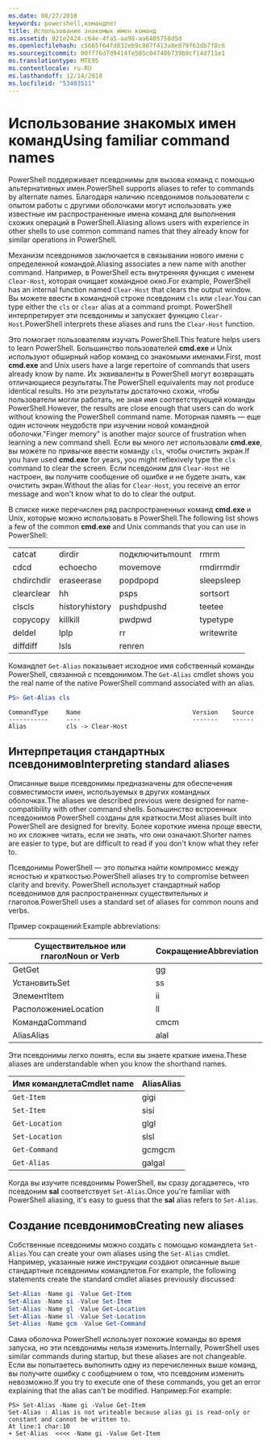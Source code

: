 ```yaml
---
ms.date: 08/27/2018
keywords: powershell,командлет
title: Использование знакомых имен команд
ms.assetid: 021e2424-c64e-4fa5-aa98-aa6405758d5d
ms.openlocfilehash: c5665f64fd832eb9c807f413a8e879f63db7f8c6
ms.sourcegitcommit: 00ff76d7d9414fe585c04740b739b9cf14d711e1
ms.translationtype: MTE95
ms.contentlocale: ru-RU
ms.lasthandoff: 12/14/2018
ms.locfileid: "53403511"
---
```

# <a name="using-familiar-command-names"></a><span data-ttu-id="b826c-103">Использование знакомых имен команд</span><span class="sxs-lookup"><span data-stu-id="b826c-103">Using familiar command names</span></span>

<span data-ttu-id="b826c-104">PowerShell поддерживает псевдонимы для вызова команд с помощью альтернативных имен.</span><span class="sxs-lookup"><span data-stu-id="b826c-104">PowerShell supports aliases to refer to commands by alternate names.</span></span> <span data-ttu-id="b826c-105">Благодаря наличию псевдонимов пользователи с опытом работы с другими оболочками могут использовать уже известные им распространенные имена команд для выполнения схожих операций в PowerShell.</span><span class="sxs-lookup"><span data-stu-id="b826c-105">Aliasing allows users with experience in other shells to use common command names that they already know for similar operations in PowerShell.</span></span>

<span data-ttu-id="b826c-106">Механизм псевдонимов заключается в связывании нового имени с определенной командой.</span><span class="sxs-lookup"><span data-stu-id="b826c-106">Aliasing associates a new name with another command.</span></span> <span data-ttu-id="b826c-107">Например, в PowerShell есть внутренняя функция с именем `Clear-Host`, которая очищает командное окно.</span><span class="sxs-lookup"><span data-stu-id="b826c-107">For example, PowerShell has an internal function named `Clear-Host` that clears the output window.</span></span> <span data-ttu-id="b826c-108">Вы можете ввести в командной строке псевдоним `cls` или `clear`.</span><span class="sxs-lookup"><span data-stu-id="b826c-108">You can type either the `cls` or `clear` alias at a command prompt.</span></span> <span data-ttu-id="b826c-109">PowerShell интерпретирует эти псевдонимы и запускает функцию `Clear-Host`.</span><span class="sxs-lookup"><span data-stu-id="b826c-109">PowerShell interprets these aliases and runs the `Clear-Host` function.</span></span>

<span data-ttu-id="b826c-110">Это помогает пользователям изучать PowerShell.</span><span class="sxs-lookup"><span data-stu-id="b826c-110">This feature helps users to learn PowerShell.</span></span> <span data-ttu-id="b826c-111">Большинство пользователей **cmd.exe** и Unix используют обширный набор команд со знакомыми именами.</span><span class="sxs-lookup"><span data-stu-id="b826c-111">First, most **cmd.exe** and Unix users have a large repertoire of commands that users already know by name.</span></span> <span data-ttu-id="b826c-112">Их эквиваленты в PowerShell могут возвращать отличающиеся результаты.</span><span class="sxs-lookup"><span data-stu-id="b826c-112">The PowerShell equivalents may not produce identical results.</span></span> <span data-ttu-id="b826c-113">Но эти результаты достаточно схожи, чтобы пользователи могли работать, не зная имя соответствующей команды PowerShell.</span><span class="sxs-lookup"><span data-stu-id="b826c-113">However, the results are close enough that users can do work without knowing the PowerShell command name.</span></span> <span data-ttu-id="b826c-114">Моторная память — еще один источник неудобств при изучении новой командной оболочки.</span><span class="sxs-lookup"><span data-stu-id="b826c-114">"Finger memory" is another major source of frustration when learning a new command shell.</span></span> <span data-ttu-id="b826c-115">Если вы много лет использовали **cmd.exe**, вы можете по привычке ввести команду `cls`, чтобы очистить экран.</span><span class="sxs-lookup"><span data-stu-id="b826c-115">If you have used **cmd.exe** for years, you might reflexively type the `cls` command to clear the screen.</span></span> <span data-ttu-id="b826c-116">Если псевдоним для `Clear-Host` не настроен, вы получите сообщение об ошибке и не будете знать, как очистить экран.</span><span class="sxs-lookup"><span data-stu-id="b826c-116">Without the alias for `Clear-Host`, you receive an error message and won't know what to do to clear the output.</span></span>

<span data-ttu-id="b826c-117">В списке ниже перечислен ряд распространенных команд **cmd.exe** и Unix, которые можно использовать в PowerShell.</span><span class="sxs-lookup"><span data-stu-id="b826c-117">The following list shows a few of the common **cmd.exe** and Unix commands that you can use in PowerShell:</span></span>

|||||
|-|-|-|-|
|<span data-ttu-id="b826c-118">cat</span><span class="sxs-lookup"><span data-stu-id="b826c-118">cat</span></span>|<span data-ttu-id="b826c-119">dir</span><span class="sxs-lookup"><span data-stu-id="b826c-119">dir</span></span>|<span data-ttu-id="b826c-120">подключить</span><span class="sxs-lookup"><span data-stu-id="b826c-120">mount</span></span>|<span data-ttu-id="b826c-121">rm</span><span class="sxs-lookup"><span data-stu-id="b826c-121">rm</span></span>|
|<span data-ttu-id="b826c-122">cd</span><span class="sxs-lookup"><span data-stu-id="b826c-122">cd</span></span>|<span data-ttu-id="b826c-123">echo</span><span class="sxs-lookup"><span data-stu-id="b826c-123">echo</span></span>|<span data-ttu-id="b826c-124">move</span><span class="sxs-lookup"><span data-stu-id="b826c-124">move</span></span>|<span data-ttu-id="b826c-125">rmdir</span><span class="sxs-lookup"><span data-stu-id="b826c-125">rmdir</span></span>|
|<span data-ttu-id="b826c-126">chdir</span><span class="sxs-lookup"><span data-stu-id="b826c-126">chdir</span></span>|<span data-ttu-id="b826c-127">erase</span><span class="sxs-lookup"><span data-stu-id="b826c-127">erase</span></span>|<span data-ttu-id="b826c-128">popd</span><span class="sxs-lookup"><span data-stu-id="b826c-128">popd</span></span>|<span data-ttu-id="b826c-129">sleep</span><span class="sxs-lookup"><span data-stu-id="b826c-129">sleep</span></span>|
|<span data-ttu-id="b826c-130">clear</span><span class="sxs-lookup"><span data-stu-id="b826c-130">clear</span></span>|<span data-ttu-id="b826c-131">h</span><span class="sxs-lookup"><span data-stu-id="b826c-131">h</span></span>|<span data-ttu-id="b826c-132">ps</span><span class="sxs-lookup"><span data-stu-id="b826c-132">ps</span></span>|<span data-ttu-id="b826c-133">sort</span><span class="sxs-lookup"><span data-stu-id="b826c-133">sort</span></span>|
|<span data-ttu-id="b826c-134">cls</span><span class="sxs-lookup"><span data-stu-id="b826c-134">cls</span></span>|<span data-ttu-id="b826c-135">history</span><span class="sxs-lookup"><span data-stu-id="b826c-135">history</span></span>|<span data-ttu-id="b826c-136">pushd</span><span class="sxs-lookup"><span data-stu-id="b826c-136">pushd</span></span>|<span data-ttu-id="b826c-137">tee</span><span class="sxs-lookup"><span data-stu-id="b826c-137">tee</span></span>|
|<span data-ttu-id="b826c-138">copy</span><span class="sxs-lookup"><span data-stu-id="b826c-138">copy</span></span>|<span data-ttu-id="b826c-139">kill</span><span class="sxs-lookup"><span data-stu-id="b826c-139">kill</span></span>|<span data-ttu-id="b826c-140">pwd</span><span class="sxs-lookup"><span data-stu-id="b826c-140">pwd</span></span>|<span data-ttu-id="b826c-141">type</span><span class="sxs-lookup"><span data-stu-id="b826c-141">type</span></span>|
|<span data-ttu-id="b826c-142">del</span><span class="sxs-lookup"><span data-stu-id="b826c-142">del</span></span>|<span data-ttu-id="b826c-143">lp</span><span class="sxs-lookup"><span data-stu-id="b826c-143">lp</span></span>|<span data-ttu-id="b826c-144">r</span><span class="sxs-lookup"><span data-stu-id="b826c-144">r</span></span>|<span data-ttu-id="b826c-145">write</span><span class="sxs-lookup"><span data-stu-id="b826c-145">write</span></span>|
|<span data-ttu-id="b826c-146">diff</span><span class="sxs-lookup"><span data-stu-id="b826c-146">diff</span></span>|<span data-ttu-id="b826c-147">ls</span><span class="sxs-lookup"><span data-stu-id="b826c-147">ls</span></span>|<span data-ttu-id="b826c-148">ren</span><span class="sxs-lookup"><span data-stu-id="b826c-148">ren</span></span>||

<span data-ttu-id="b826c-149">Командлет `Get-Alias` показывает исходное имя собственный команды PowerShell, связанной с псевдонимом.</span><span class="sxs-lookup"><span data-stu-id="b826c-149">The `Get-Alias` cmdlet shows you the real name of the native PowerShell command associated with an alias.</span></span>

```powershell
PS> Get-Alias cls
```

```Output
CommandType     Name                               Version    Source
-----------     ----                               -------    ------
Alias           cls -> Clear-Host
```

## <a name="interpreting-standard-aliases"></a><span data-ttu-id="b826c-150">Интерпретация стандартных псевдонимов</span><span class="sxs-lookup"><span data-stu-id="b826c-150">Interpreting standard aliases</span></span>

<span data-ttu-id="b826c-151">Описанные выше псевдонимы предназначены для обеспечения совместимости имен, используемых в других командных оболочках.</span><span class="sxs-lookup"><span data-stu-id="b826c-151">The aliases we described previous were designed for name-compatibility with other command shells.</span></span>
<span data-ttu-id="b826c-152">Большинство встроенных псевдонимов PowerShell созданы для краткости.</span><span class="sxs-lookup"><span data-stu-id="b826c-152">Most aliases built into PowerShell are designed for brevity.</span></span> <span data-ttu-id="b826c-153">Более короткие имена проще ввести, но их сложнее читать, если не знать, что они означают.</span><span class="sxs-lookup"><span data-stu-id="b826c-153">Shorter names are easier to type, but are difficult to read if you don't know what they refer to.</span></span>

<span data-ttu-id="b826c-154">Псевдонимы PowerShell — это попытка найти компромисс между ясностью и краткостью.</span><span class="sxs-lookup"><span data-stu-id="b826c-154">PowerShell aliases try to compromise between clarity and brevity.</span></span> <span data-ttu-id="b826c-155">PowerShell использует стандартный набор псевдонимов для распространенных существительных и глаголов.</span><span class="sxs-lookup"><span data-stu-id="b826c-155">PowerShell uses a standard set of aliases for common nouns and verbs.</span></span>

<span data-ttu-id="b826c-156">Пример сокращений:</span><span class="sxs-lookup"><span data-stu-id="b826c-156">Example abbreviations:</span></span>

| <span data-ttu-id="b826c-157">Существительное или глагол</span><span class="sxs-lookup"><span data-stu-id="b826c-157">Noun or Verb</span></span> | <span data-ttu-id="b826c-158">Сокращение</span><span class="sxs-lookup"><span data-stu-id="b826c-158">Abbreviation</span></span> |
|--------------|--------------|
| <span data-ttu-id="b826c-159">Get</span><span class="sxs-lookup"><span data-stu-id="b826c-159">Get</span></span>          | <span data-ttu-id="b826c-160">g</span><span class="sxs-lookup"><span data-stu-id="b826c-160">g</span></span>            |
| <span data-ttu-id="b826c-161">Установить</span><span class="sxs-lookup"><span data-stu-id="b826c-161">Set</span></span>          | <span data-ttu-id="b826c-162">s</span><span class="sxs-lookup"><span data-stu-id="b826c-162">s</span></span>            |
| <span data-ttu-id="b826c-163">Элемент</span><span class="sxs-lookup"><span data-stu-id="b826c-163">Item</span></span>         | <span data-ttu-id="b826c-164">i</span><span class="sxs-lookup"><span data-stu-id="b826c-164">i</span></span>            |
| <span data-ttu-id="b826c-165">Расположение</span><span class="sxs-lookup"><span data-stu-id="b826c-165">Location</span></span>     | <span data-ttu-id="b826c-166">l</span><span class="sxs-lookup"><span data-stu-id="b826c-166">l</span></span>            |
| <span data-ttu-id="b826c-167">Команда</span><span class="sxs-lookup"><span data-stu-id="b826c-167">Command</span></span>      | <span data-ttu-id="b826c-168">cm</span><span class="sxs-lookup"><span data-stu-id="b826c-168">cm</span></span>           |
| <span data-ttu-id="b826c-169">Alias</span><span class="sxs-lookup"><span data-stu-id="b826c-169">Alias</span></span>        | <span data-ttu-id="b826c-170">al</span><span class="sxs-lookup"><span data-stu-id="b826c-170">al</span></span>           |

<span data-ttu-id="b826c-171">Эти псевдонимы легко понять, если вы знаете краткие имена.</span><span class="sxs-lookup"><span data-stu-id="b826c-171">These aliases are understandable when you know the shorthand names.</span></span>

| <span data-ttu-id="b826c-172">Имя командлета</span><span class="sxs-lookup"><span data-stu-id="b826c-172">Cmdlet name</span></span>    | <span data-ttu-id="b826c-173">Alias</span><span class="sxs-lookup"><span data-stu-id="b826c-173">Alias</span></span> |
|----------------|-------|
| `Get-Item `    | <span data-ttu-id="b826c-174">gi</span><span class="sxs-lookup"><span data-stu-id="b826c-174">gi</span></span>    |
| `Set-Item`     | <span data-ttu-id="b826c-175">si</span><span class="sxs-lookup"><span data-stu-id="b826c-175">si</span></span>    |
| `Get-Location` | <span data-ttu-id="b826c-176">gl</span><span class="sxs-lookup"><span data-stu-id="b826c-176">gl</span></span>    |
| `Set-Location` | <span data-ttu-id="b826c-177">sl</span><span class="sxs-lookup"><span data-stu-id="b826c-177">sl</span></span>    |
| `Get-Command`  | <span data-ttu-id="b826c-178">gcm</span><span class="sxs-lookup"><span data-stu-id="b826c-178">gcm</span></span>   |
| `Get-Alias`    | <span data-ttu-id="b826c-179">gal</span><span class="sxs-lookup"><span data-stu-id="b826c-179">gal</span></span>   |

<span data-ttu-id="b826c-180">Когда вы изучите псевдонимы PowerShell, вы сразу догадаетесь, что псевдоним **sal** соответствует `Set-Alias`.</span><span class="sxs-lookup"><span data-stu-id="b826c-180">Once you're familiar with PowerShell aliasing, it's easy to guess that the **sal** alias refers to `Set-Alias`.</span></span>

## <a name="creating-new-aliases"></a><span data-ttu-id="b826c-181">Создание псевдонимов</span><span class="sxs-lookup"><span data-stu-id="b826c-181">Creating new aliases</span></span>

<span data-ttu-id="b826c-182">Собственные псевдонимы можно создать с помощью командлета `Set-Alias`.</span><span class="sxs-lookup"><span data-stu-id="b826c-182">You can create your own aliases using the `Set-Alias` cmdlet.</span></span> <span data-ttu-id="b826c-183">Например, указанные ниже инструкции создают описанные выше стандартные псевдонимы командлетов.</span><span class="sxs-lookup"><span data-stu-id="b826c-183">For example, the following statements create the standard cmdlet aliases previously discussed:</span></span>

```powershell
Set-Alias -Name gi -Value Get-Item
Set-Alias -Name si -Value Set-Item
Set-Alias -Name gl -Value Get-Location
Set-Alias -Name sl -Value Set-Location
Set-Alias -Name gcm -Value Get-Command
```

<span data-ttu-id="b826c-184">Сама оболочка PowerShell использует похожие команды во время запуска, но эти псевдонимы нельзя изменить.</span><span class="sxs-lookup"><span data-stu-id="b826c-184">Internally, PowerShell uses similar commands during startup, but these aliases are not changeable.</span></span>
<span data-ttu-id="b826c-185">Если вы попытаетесь выполнить одну из перечисленных выше команд, вы получите ошибку с сообщением о том, что псевдоним изменить невозможно.</span><span class="sxs-lookup"><span data-stu-id="b826c-185">If you try to execute one of these commands, you get an error explaining that the alias can't be modified.</span></span> <span data-ttu-id="b826c-186">Например:</span><span class="sxs-lookup"><span data-stu-id="b826c-186">For example:</span></span>

```
PS> Set-Alias -Name gi -Value Get-Item
Set-Alias : Alias is not writeable because alias gi is read-only or constant and cannot be written to.
At line:1 char:10
+ Set-Alias  <<<< -Name gi -Value Get-Item
```